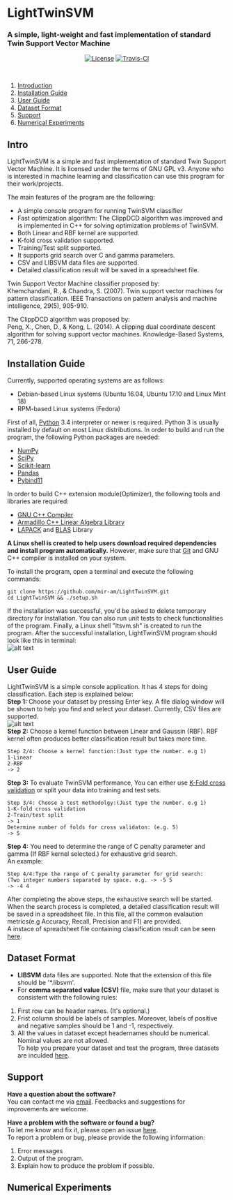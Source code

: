 # LightTwinSVM

<h3>A simple, light-weight and fast implementation of standard Twin Support Vector Machine </h3>
<p align="center">
<a href="https://opensource.org/licenses/GPL-3.0"><img src="https://img.shields.io/badge/License-GPL%20v3-blue.svg?style=flat-square" alt="License"></a>
<a href="https://travis-ci.org/mir-am/LightTwinSVM.svg?branch=master"><img src="https://api.travis-ci.org/mir-am/LightTwinSVM.svg?branch=master" alt="Travis-CI"></a>
</p>
<br />

1. [Introduction](#intro)
2. [Installation Guide](#installation-guide)
3. [User Guide](#user-guide)
4. [Dataset Format](#dataset-format)
5. [Support](#support)
6. [Numerical Experiments](#numerical-experiments)

## Intro
LightTwinSVM is a simple and fast implementation of standard Twin Support Vector Machine. It is licensed under the terms of GNU GPL v3. Anyone who is interested in machine learning and classification can use this program for their work/projects.
 
The main features of the program are the following:
- A simple console program for running TwinSVM classifier
- Fast optimization algorithm: The ClippDCD algorithm was improved and is implemented in C++ for solving optimization problems of TwinSVM.
- Both Linear and RBF kernel are supported.
- K-fold cross validation supported.
- Training/Test split supported.
- It supports grid search over C and gamma parameters.
- CSV and LIBSVM data files are supported.
- Detailed classification result will be saved in a spreadsheet file.

Twin Support Vector Machine classifier proposed by: <br />
Khemchandani, R., & Chandra, S. (2007). Twin support vector machines for pattern classification. IEEE Transactions on pattern analysis and machine intelligence, 29(5), 905-910.

The ClippDCD algorithm was proposed by: <br />
Peng, X., Chen, D., & Kong, L. (2014). A clipping dual coordinate descent algorithm for solving support vector machines. Knowledge-Based Systems, 71, 266-278.

## Installation Guide
Currently, supported operating systems are as follows:
- Debian-based Linux systems (Ubuntu 16.04, Ubuntu 17.10 and Linux Mint 18)
- RPM-based Linux systems (Fedora)

First of all, [Python](https://www.python.org/) 3.4 interpreter or newer is required. Python 3 is usually installed by default on most Linux distributions.
In order to build and run the program, the following Python packages are needed:
- [NumPy](https://www.numpy.org)
- [SciPy](https://www.scipy.org/)
- [Scikit-learn](http://scikit-learn.org/stable/index.html)
- [Pandas](https://pandas.pydata.org/)
- [Pybind11](https://pybind11.readthedocs.io/en/stable/intro.html)

In order to build C++ extension module(Optimizer), the following tools and libraries are required:
- [GNU C++ Compiler](https://gcc.gnu.org/)
- [Armadillo C++ Linear Algebra Library](http://arma.sourceforge.net/)
- [LAPACK](http://www.netlib.org/lapack/) and [BLAS](http://www.netlib.org/blas/) Library

**A Linux shell is created to help users download required dependencies and install program automatically.** However, make sure that [Git](https://git-scm.com/) and GNU C++ compiler is installed on your system.

To install the program, open a terminal and execute the following commands:
```
git clone https://github.com/mir-am/LightTwinSVM.git
cd LightTwinSVM && ./setup.sh
```
If the installation was successful, you'd be asked to delete temporary directory for installation. You can also run unit tests to check functionalities of the program. Finally, a Linux shell "ltsvm.sh" is created to run the program.
After the successful installation, LightTwinSVM program should look like this in terminal: <br />
![alt text](https://raw.githubusercontent.com/mir-am/LightTwinSVM/misc/img/LightTwinSVM.png)

## User Guide
LightTwinSVM is a simple console application. It has 4 steps for doing classification. Each step is explained below: <br />
**Step 1:** Choose your dataset by pressing Enter key. A file dialog window will be shown to help you find and select your dataset. Currently, CSV files are supported. <br />
![alt text](https://github.com/mir-am/LightTwinSVM/blob/misc/img/LightTwinSVM-dataset.png)<br />
**Step 2:** Choose a kernel function between Linear and Gaussin (RBF). RBF kernel often produces better classification result but takes more time.
<br />
```
Step 2/4: Choose a kernel function:(Just type the number. e.g 1)
1-Linear
2-RBF
-> 2
```
**Step 3:** To evaluate TwinSVM performance, You can either use [K-Fold cross validation](https://towardsdatascience.com/cross-validation-in-machine-learning-72924a69872f) or split your data into training and test sets. <br />
```
Step 3/4: Choose a test methodolgy:(Just type the number. e.g 1)
1-K-fold cross validation
2-Train/test split
-> 1
Determine number of folds for cross validaton: (e.g. 5)
-> 5
```
**Step 4:** You need to determine the range of C penalty parameter and gamma (If RBF kernel selected.) for exhaustive grid search. <br /> 
An example:
```
Step 4/4:Type the range of C penalty parameter for grid search:
(Two integer numbers separated by space. e.g. -> -5 5
-> -4 4
```
After completing the above steps, the exhaustive search will be started. When the search process is completed, a detailed classification result will be saved in a spreadsheet file. In this file, all the common evalaution metrics(e.g Accuracy, Recall, Precision and F1) are provided.<br />
A instace of spreadsheet file containing classification result can be seen [here](https://github.com/mir-am/LightTwinSVM/blob/misc/TSVM_RBF_5-F-CV_pima-indian_2018-05-23%2013:21.csv).
 

## Dataset Format
- **LIBSVM** data files are supported. Note that the extension of this file should be '*.libsvm'.
- For **comma separated value (CSV)** file, make sure that your dataset is consistent with the following rules:
1. First row can be header names. (It's optional.)
2. Frist column should be labels of samples. Moreover, labels of positive and negative samples should be 1 and -1, respectively.
3. All the values in dataset except headernames should be numerical. Nominal values are not allowed. <br />
To help you prepare your dataset and test the program, three datasets are inculded [here](https://github.com/mir-am/LightTwinSVM/tree/master/dataset).

## Support
**Have a question about the software?**<br />
You can contact me via [email](mailto:mir-am@hotmail.com). Feedbacks and suggestions for improvements are welcome.<br />

**Have a problem with the software or found a bug?**<br />
To let me know and fix it, please open an issue [here](https://github.com/mir-am/LightTwinSVM/issues). <br />
To report a problem or bug, please provide the following information:<br />
1. Error messages<br />
2. Output of the program.<br />
3. Explain how to produce the problem if possible.


## Numerical Experiments

